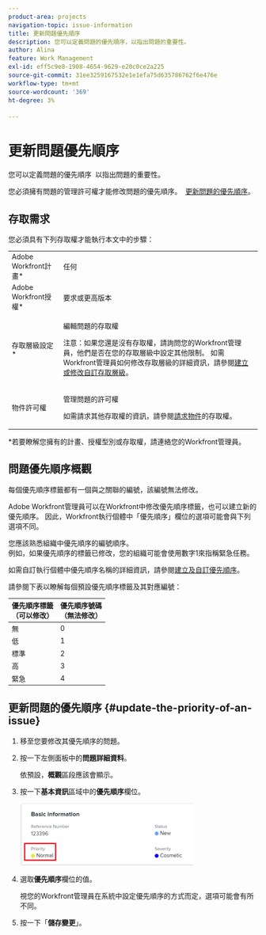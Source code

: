 ```yaml
---
product-area: projects
navigation-topic: issue-information
title: 更新問題優先順序
description: 您可以定義問題的優先順序，以指出問題的重要性。
author: Alina
feature: Work Management
exl-id: eff5c9e8-1908-4654-9629-e20c0ce2a225
source-git-commit: 31ee3259167532e1e1efa75d635786762f6e476e
workflow-type: tm+mt
source-wordcount: '369'
ht-degree: 3%

---
```


# 更新問題優先順序

您可以定義問題的優先順序  以指出問題的重要性。

您必須擁有問題的管理許可權才能修改問題的優先順序。  [更新問題的優先順序](#update-the-priority-of-an-issue)。

## 存取需求

您必須具有下列存取權才能執行本文中的步驟：

<table style="table-layout:auto"> 
 <col> 
 <col> 
 <tbody> 
  <tr> 
   <td role="rowheader">Adobe Workfront計畫*</td> 
   <td> <p>任何 </p> </td> 
  </tr> 
  <tr> 
   <td role="rowheader">Adobe Workfront授權*</td> 
   <td> <p>要求或更高版本</p> </td> 
  </tr> 
  <tr> 
   <td role="rowheader">存取層級設定*</td> 
   <td> <p>編輯問題的存取權</p> <p>注意：如果您還是沒有存取權，請詢問您的Workfront管理員，他們是否在您的存取層級中設定其他限制。 如需Workfront管理員如何修改存取層級的詳細資訊，請參閱<a href="../../../administration-and-setup/add-users/configure-and-grant-access/create-modify-access-levels.md" class="MCXref xref">建立或修改自訂存取層級</a>。</p> </td> 
  </tr> 
  <tr> 
   <td role="rowheader">物件許可權</td> 
   <td> <p>管理問題的許可權</p> <p>如需請求其他存取權的資訊，請參閱<a href="../../../workfront-basics/grant-and-request-access-to-objects/request-access.md" class="MCXref xref">請求物件</a>的存取權。</p> </td> 
  </tr> 
 </tbody> 
</table>

&#42;若要瞭解您擁有的計畫、授權型別或存取權，請連絡您的Workfront管理員。

## 問題優先順序概觀

每個優先順序標籤都有一個與之關聯的編號，該編號無法修改。

Adobe Workfront管理員可以在Workfront中修改優先順序標籤，也可以建立新的優先順序。 因此，Workfront執行個體中「優先順序」欄位的選項可能會與下列選項不同。

您應該熟悉組織中優先順序的編號順序。\
例如，如果優先順序的標籤已修改，您的組織可能會使用數字1來指稱緊急任務。

如需自訂執行個體中優先順序名稱的詳細資訊，請參閱[建立及自訂優先順序](../../../administration-and-setup/customize-workfront/creating-custom-status-and-priority-labels/create-customize-priorities.md)。

請參閱下表以瞭解每個預設優先順序標籤及其對應編號：

<table style="table-layout:auto"> 
 <col> 
 <col> 
 <thead> 
  <tr> 
   <th>優先順序標籤<br> （可以修改） </th> 
   <th>優先順序號碼<br> （無法修改） </th> 
  </tr> 
 </thead> 
 <tbody> 
  <tr> 
   <td> 無 </td> 
   <td> 0 </td> 
  </tr> 
  <tr> 
   <td> 低 </td> 
   <td> 1 </td> 
  </tr> 
  <tr> 
   <td> 標準 </td> 
   <td> 2 </td> 
  </tr> 
  <tr> 
   <td> 高 </td> 
   <td> 3 </td> 
  </tr> 
  <tr> 
   <td> 緊急 </td> 
   <td> 4 </td> 
  </tr> 
 </tbody> 
</table>

## 更新問題的優先順序 {#update-the-priority-of-an-issue}

1. 移至您要修改其優先順序的問題。
1. 按一下左側面板中的&#x200B;**問題詳細資料**。

   依預設，**概觀**&#x200B;區段應該會顯示。

1. 按一下&#x200B;**基本資訊**&#x200B;區域中的&#x200B;**優先順序**&#x200B;欄位。

   ![](assets/nwe-issue-priority-field-in-details-highlighted-350x126.png)

1. 選取&#x200B;**優先順序**&#x200B;欄位的值。

   視您的Workfront管理員在系統中設定優先順序的方式而定，選項可能會有所不同。

1. 按一下「**儲存變更**」。

